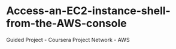 # Access-an-EC2-instance-shell-from-the-AWS-console
Guided Project  - Coursera Project Network - AWS
